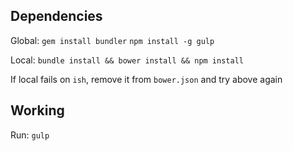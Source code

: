 ## Dependencies

Global:
`gem install bundler`
`npm install -g gulp`

Local:
`bundle install && bower install && npm install`

If local fails on `ish`, remove it from `bower.json` and try above again

## Working

Run:
`gulp`
